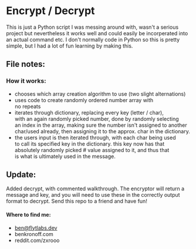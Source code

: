 # Encrypt / Decrypt

This is just a Python script I was messing around with, wasn't a serious project but nevertheless it works well and could easily be incorperated into an actual command etc. 
I don't normally code in Python so this is pretty simple, but I had a lot of fun learning by making this. 

## File notes:

### How it works:
 - chooses which array creation algorithm to use (two slight alternations)  
 - uses code to create randomly ordered number array with  
   no repeats  
 - iterates through dictionary, replacing every key (letter / char),  
   with an again randomly picked number, done by randomly selecting  
   an index in the array, making sure the number isn't assigned to another  
   char/used already, then assigning it to the approx. char in the dictionary.  
 - the users input is then iterated through, with each char being used  
   to call its specified key in the dictionary. this key now has that  
   absolutely randomly picked # value assigned to it, and thus that  
   is what is ultimately used in the message.  


## Update: 
Added decrypt, with commented walkthrough. The encryptor will return a message and key, and you will need to use these in the correctly output format to decrypt. Send this repo to a friend and have fun!

#### Where to find me:
- ben@flytlabs.dev
- benkronoff.com
- reddit.com/zxrooo
